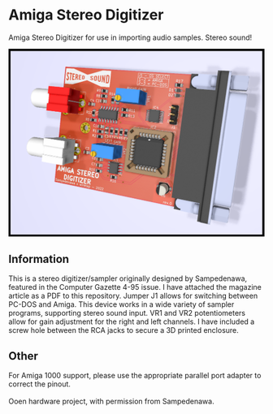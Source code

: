 # Amiga Stereo Digitizer
Amiga Stereo Digitizer for use in importing audio samples. Stereo sound!

![pic](pic.png)

## Information
This is a stereo digitizer/sampler originally designed by Sampedenawa, featured in the Computer Gazette 4-95 issue. I have attached the magazine article as a PDF to this repository. Jumper J1 allows for switching between PC-DOS and Amiga. This device works in a wide variety of sampler programs, supporting stereo sound input. VR1 and VR2 potentiometers allow for gain adjustment for the right and left channels. I have included a screw hole between the RCA jacks to secure a 3D printed enclosure.

## Other
For Amiga 1000 support, please use the appropriate parallel port adapter to correct the pinout.
\
\
Ooen hardware project, with permission from Sampedenawa.
